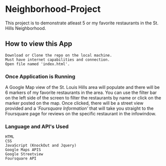 # Neighborhood-Project

This project is to demonstrate atleast 5 or my favorite restaurants in the St. Hills Neighborhood.

## How to view this App

    Download or Clone the repo on the local machine.
    Must have internet capabilities and connection.
    Open file named 'index.html'.

### Once Application is Running

A Google Map view of the St. Louis Hills area will populate and there will be 6 markers of my favorite restaurants in the area.  You can use the filter bar on the left side of the screen to filter the restaurants by name or click on the marker posted on the map.  Once clicked, there will be a street view provided and a *'Foursquare Information'* that will take you straight to the Foursquare page for reviews on the specific restaurant in the infowindow.

### Language and API's Used

    HTML
    CSS
    JavaScript (KnockOut and Jquery)
    Google Maps APIS
    Google Streetview
    Foursquare API
